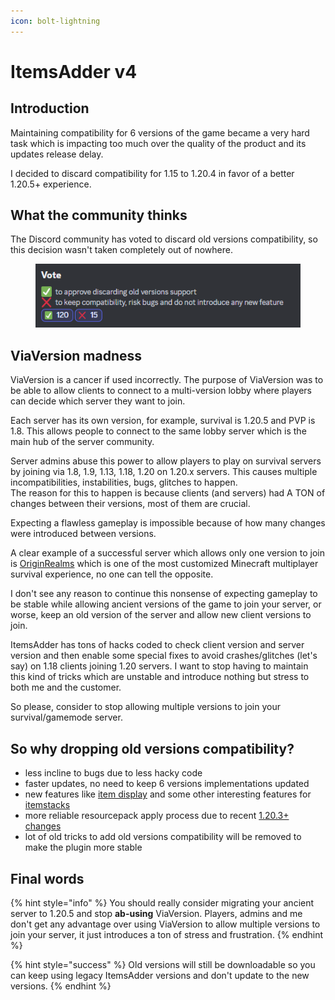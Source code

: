 ```yaml
---
icon: bolt-lightning
---
```


# ItemsAdder v4

## Introduction

Maintaining compatibility for 6 versions of the game became a very hard task which is impacting too much over the quality of the product and its updates release delay.

I decided to discard compatibility for 1.15 to 1.20.4 in favor of a better 1.20.5+ experience.

## What the community thinks

The Discord community has voted to discard old versions compatibility, so this decision wasn't taken completely out of nowhere.

<figure><img src=".gitbook/assets/image.png" alt=""><figcaption></figcaption></figure>



## ViaVersion madness

ViaVersion is a cancer if used incorrectly. The purpose of ViaVersion was to be able to allow clients to connect to a multi-version lobby where players can decide which server they want to join.

Each server has its own version, for example, survival is 1.20.5 and PVP is 1.8. This allows people to connect to the same lobby server which is the main hub of the server community.

Server admins abuse this power to allow players to play on survival servers by joining via 1.8, 1.9, 1.13, 1.18, 1.20 on 1.20.x servers. This causes multiple incompatibilities, instabilities, bugs, glitches to happen.\
The reason for this to happen is because clients (and servers) had A TON of changes between their versions, most of them are crucial.

Expecting a flawless gameplay is impossible because of how many changes were introduced between versions.

A clear example of a successful server which allows only one version to join is [OriginRealms](https://originrealms.com) which is one of the most customized Minecraft multiplayer survival experience, no one can tell the opposite.

I don't see any reason to continue this nonsense of expecting gameplay to be stable while allowing ancient versions of the game to join your server, or worse, keep an old version of the server and allow new client versions to join.

ItemsAdder has tons of hacks coded to check client version and server version and then enable some special fixes to avoid crashes/glitches (let's say) on 1.18 clients joining 1.20 servers. I want to stop having to maintain this kind of tricks which are unstable and introduce nothing but stress to both me and the customer.

So please, consider to stop allowing multiple versions to join your survival/gamemode server.

## So why dropping old versions compatibility?

* less incline to bugs due to less hacky code
* faster updates, no need to keep 6 versions implementations updated
* new features like [item display](https://github.com/PluginBugs/Issues-ItemsAdder/issues/2458) and some other interesting features for [itemstacks](https://github.com/PluginBugs/Issues-ItemsAdder/issues/3536)
* more reliable resourcepack apply process due to recent [1.20.3+ changes](https://github.com/PluginBugs/Issues-ItemsAdder/issues/3585)
* lot of old tricks to add old versions compatibility will be removed to make the plugin more stable

## Final words

{% hint style="info" %}
You should really consider migrating your ancient server to 1.20.5 and stop **ab-using** ViaVersion. Players, admins and me don't get any advantage over using ViaVersion to allow multiple versions to join your server, it just introduces a ton of stress and frustration.
{% endhint %}

{% hint style="success" %}
Old versions will still be downloadable so you can keep using legacy ItemsAdder versions and don't update to the new versions.
{% endhint %}

